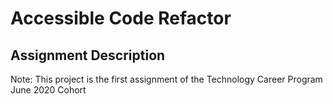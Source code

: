 # Accessible Code Refactor

## Assignment Description

Note: This project is the first assignment of the Technology Career Program June 2020 Cohort

